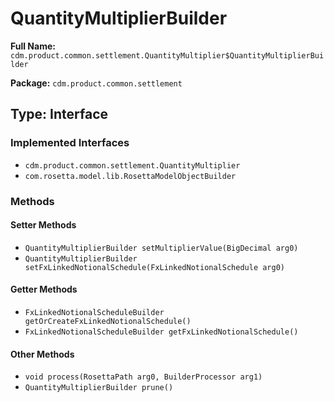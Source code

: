 # QuantityMultiplierBuilder

**Full Name:** `cdm.product.common.settlement.QuantityMultiplier$QuantityMultiplierBuilder`

**Package:** `cdm.product.common.settlement`

## Type: Interface

### Implemented Interfaces

- `cdm.product.common.settlement.QuantityMultiplier`
- `com.rosetta.model.lib.RosettaModelObjectBuilder`

### Methods

#### Setter Methods

- `QuantityMultiplierBuilder setMultiplierValue(BigDecimal arg0)`
- `QuantityMultiplierBuilder setFxLinkedNotionalSchedule(FxLinkedNotionalSchedule arg0)`

#### Getter Methods

- `FxLinkedNotionalScheduleBuilder getOrCreateFxLinkedNotionalSchedule()`
- `FxLinkedNotionalScheduleBuilder getFxLinkedNotionalSchedule()`

#### Other Methods

- `void process(RosettaPath arg0, BuilderProcessor arg1)`
- `QuantityMultiplierBuilder prune()`


